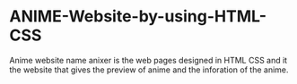 # ANIME-Website-by-using-HTML-CSS
Anime website name anixer is the web pages designed in HTML CSS and it the website that gives the preview of anime and the inforation of the anime. 
